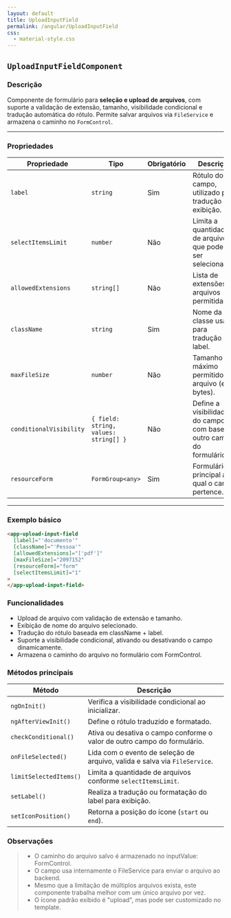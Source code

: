 ```yaml
---
layout: default
title: UploadInputField
permalink: /angular/UploadInputField
css:
  - material-style.css
---
```

## `UploadInputFieldComponent`

### Descrição

Componente de formulário para **seleção e upload de arquivos**, com suporte a validação de extensão, tamanho, visibilidade condicional e tradução automática do rótulo. Permite salvar arquivos via `FileService` e armazena o caminho no `FormControl`.

---

### Propriedades

| Propriedade             | Tipo                                  | Obrigatório | Descrição                                                             | Exemplo                            |
| ----------------------- | ------------------------------------- | ----------- | --------------------------------------------------------------------- | ---------------------------------- |
| `label`                 | `string`                              | Sim         | Rótulo do campo, utilizado para tradução e exibição.                  | `'documento'`                      |
| `selectItemsLimit`      | `number`                              | Não         | Limita a quantidade de arquivos que podem ser selecionados.           | `1`                                |
| `allowedExtensions`     | `string[]`                            | Não         | Lista de extensões de arquivos permitidas.                            | `['pdf', 'jpg', 'png']`            |
| `className`             | `string`                              | Sim         | Nome da classe usada para tradução do label.                          | `'Pessoa'`                         |
| `maxFileSize`           | `number`                              | Não         | Tamanho máximo permitido do arquivo (em bytes).                       | `1048576`                          |
| `conditionalVisibility` | `{ field: string, values: string[] }` | Não         | Define a visibilidade do campo com base em outro campo do formulário. | `{ field: 'tipo', values: ['1'] }` |
| `resourceForm`          | `FormGroup<any>`                      | Sim         | Formulário principal ao qual o campo pertence.                        | —                                  |

---

### Exemplo básico

```html
<app-upload-input-field
  [label]="'documento'"
  [className]="'Pessoa'"
  [allowedExtensions]="['pdf']"
  [maxFileSize]="2097152"
  [resourceForm]="form"
  [selectItemsLimit]="1"
>
</app-upload-input-field>
```

### Funcionalidades

- Upload de arquivo com validação de extensão e tamanho.
- Exibição de nome do arquivo selecionado.
- Tradução do rótulo baseada em className + label.
- Suporte a visibilidade condicional, ativando ou desativando o campo dinamicamente.
- Armazena o caminho do arquivo no formulário com FormControl<string>.

### Métodos principais

| Método                 | Descrição                                                                  |
| ---------------------- | -------------------------------------------------------------------------- |
| `ngOnInit()`           | Verifica a visibilidade condicional ao inicializar.                        |
| `ngAfterViewInit()`    | Define o rótulo traduzido e formatado.                                     |
| `checkConditional()`   | Ativa ou desativa o campo conforme o valor de outro campo do formulário.   |
| `onFileSelected()`     | Lida com o evento de seleção de arquivo, valida e salva via `FileService`. |
| `limitSelectedItems()` | Limita a quantidade de arquivos conforme `selectItemsLimit`.               |
| `setLabel()`           | Realiza a tradução ou formatação do label para exibição.                   |
| `setIconPosition()`    | Retorna a posição do ícone (`start` ou `end`).                             |

### Observações

> - O caminho do arquivo salvo é armazenado no inputValue: FormControl<string>.
> - O campo usa internamente o FileService para enviar o arquivo ao backend.
> - Mesmo que a limitação de múltiplos arquivos exista, este componente trabalha melhor com um único arquivo por vez.
> - O ícone padrão exibido é "upload", mas pode ser customizado no template.
